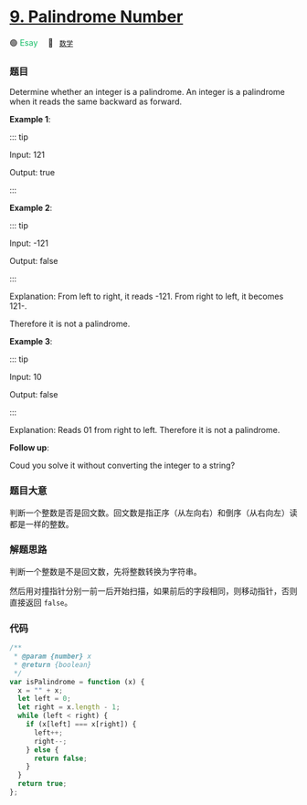 # [9. Palindrome Number](https://leetcode.com/problems/palindrome-number/)

🟢 <font color=#15bd66>Esay</font>&emsp; 🔖&ensp; [`数学`](../solution/数学)

### 题目

Determine whether an integer is a palindrome. An integer is a palindrome when it reads the same backward as forward.

**Example 1**:

::: tip

Input: 121

Output: true

:::

**Example 2**:

::: tip

Input: -121

Output: false

:::

Explanation: From left to right, it reads -121. From right to left, it becomes 121-.

Therefore it is not a palindrome.

**Example 3**:

::: tip

Input: 10

Output: false

:::

Explanation: Reads 01 from right to left. Therefore it is not a palindrome.

**Follow up**:

Coud you solve it without converting the integer to a string?

### 题目大意

判断一个整数是否是回文数。回文数是指正序（从左向右）和倒序（从右向左）读都是一样的整数。

### 解题思路

判断一个整数是不是回文数，先将整数转换为字符串。

然后用对撞指针分别一前一后开始扫描，如果前后的字段相同，则移动指针，否则直接返回 `false`。

### 代码

```javascript
/**
 * @param {number} x
 * @return {boolean}
 */
var isPalindrome = function (x) {
  x = "" + x;
  let left = 0;
  let right = x.length - 1;
  while (left < right) {
    if (x[left] === x[right]) {
      left++;
      right--;
    } else {
      return false;
    }
  }
  return true;
};
```
